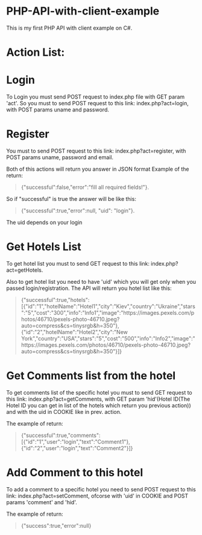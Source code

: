 # PHP-API-with-client-example
This is my first PHP API with client example on C#.

# Action List: 

# Login
To Login you must send POST request to index.php file with GET param 'act'.
So you must to send POST request to this link: index.php?act=login, with POST params uname and password.
# Register
You must to send POST request to this link: index.php?act=register, with POST params uname, password and email.

Both of this actions will return you answer in JSON format
Example of the return:
> {"successful":false,"error":"fill all required fields!"}.

So if "successful" is true the answer will be like this:

> {"successful":true,"error":null, "uid": "login"}.

The uid depends on your login


# Get Hotels List
To get hotel list you must to send GET request to this link: index.php?act=getHotels.

Also to get hotel list you need to have 'uid' which you will get only when you passed login/registration.
The API will return you hotel list like this: 
> {"successful":true,"hotels": [{"id":"1","hotelName":"Hotel1","city":"Kiev","country":"Ukraine","stars":"5","cost":"300","info":"Info1","image":"https:\/\/images.pexels.com\/photos\/46710\/pexels-photo-46710.jpeg?auto=compress&cs=tinysrgb&h=350"},{"id":"2","hotelName":"Hotel2","city":"New York","country":"USA","stars":"5","cost":"500","info":"Info2","image":"https:\/\/images.pexels.com\/photos\/46710\/pexels-photo-46710.jpeg?auto=compress&cs=tinysrgb&h=350"}]}


# Get Comments list from the hotel
To get comments list of the specific hotel you must to send GET request to this link: index.php?act=getComments, with GET param 'hid'(Hotel ID(The Hotel ID you can get in list of the hotels which return you previous action)) and with the uid in COOKIE like in prev. action.

The example of return:
> {"successful":true,"comments":[{"id":"1","user":"login","text":"Comment1"},{"id":"2","user":"login","text":"Comment2"}]}

# Add Comment to this hotel
To add a comment to a specific hotel you need to send POST request to this link: index.php?act=setComment, ofcorse with 'uid' in COOKIE and POST params 'comment' and 'hid'.

The example of return:

> {"success":true,"error":null}
